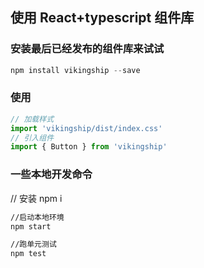 ## 使用 React+typescript 组件库


### 安装最后已经发布的组件库来试试

~~~javascript
npm install vikingship --save
~~~

### 使用

~~~javascript
// 加载样式
import 'vikingship/dist/index.css'
// 引入组件
import { Button } from 'vikingship'
~~~

### 一些本地开发命令

// 安装
npm i

~~~bash
//启动本地环境
npm start

//跑单元测试
npm test


